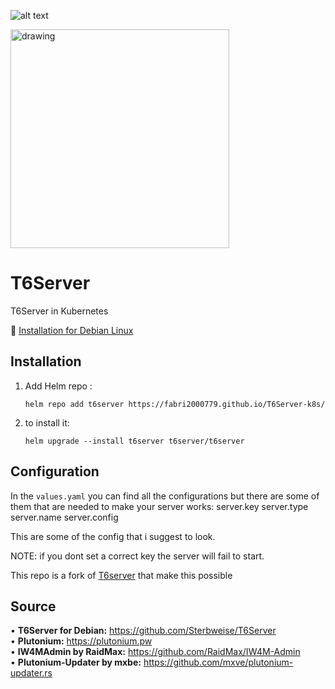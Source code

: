 

![alt text](https://img.shields.io/badge/Plutonium-T6-blue)

<img src="https://imgur.com/bBrx8Hf.png" alt="drawing" width="350"/>

# T6Server
T6Server in Kubernetes

📌 [Installation for Debian Linux](https://github.com/Sterbweise/T6Server)

## Installation
1. Add Helm repo : 
   ```shell
   helm repo add t6server https://fabri2000779.github.io/T6Server-k8s/
   ```
2. to install it:
   ```shell
   helm upgrade --install t6server t6server/t6server
   ```

## Configuration
In the `values.yaml` you can find all the configurations but there are some of them that are needed
to make your server works:
server.key
server.type
server.name
server.config

This are some of the config that i suggest to look.

NOTE: if you dont set a correct key the server will fail to start.

This repo is a fork of [T6server](https://github.com/Sterbweise/T6Server) that make this possible

## Source
• **T6Server for Debian:** https://github.com/Sterbweise/T6Server <br>
• **Plutonium:** https://plutonium.pw <br>
• **IW4MAdmin by RaidMax:** https://github.com/RaidMax/IW4M-Admin <br>
• **Plutonium-Updater by mxbe:** https://github.com/mxve/plutonium-updater.rs <br>
